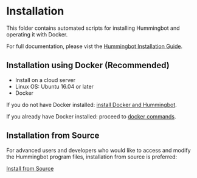 # Installation

This folder contains automated scripts for installing Hummingbot and operating it with Docker.

For full documentation, please vist the [Hummingbot Installation Guide](https://docs.hummingbot.io/installation/).

## Installation using Docker (Recommended)

- Install on a cloud server
- Linux OS: Ubuntu 16.04 or later
- Docker

If you do not have Docker installed: [install Docker and Hummingbot](./install-with-docker/).

If you already have Docker installed: proceed to [docker commands](./docker-commands/).

## Installation from Source

For advanced users and developers who would like to access and modify the Hummingbot program files, installation from source is preferred:

[Install from Source](./install-from-source/)